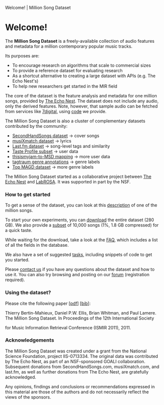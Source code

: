 Welcome! | Million Song Dataset

# Welcome!

The **Million Song Dataset** is a freely-available collection of audio features and metadata for a million contemporary popular music tracks.

Its purposes are:

- To encourage research on algorithms that scale to commercial sizes
- To provide a reference dataset for evaluating research
- As a shortcut alternative to creating a large dataset with APIs (e.g. The Echo Nest's)
- To help new researchers get started in the MIR field

The core of the dataset is the feature analysis and metadata for one million songs, provided by [The Echo Nest](http://the.echonest.com/). The dataset does not include any audio, only the derived features. Note, however, that sample audio can be fetched from services like [7digital](http://www.7digital.com/), using [code](https://github.com/tb2332/MSongsDB/tree/master/Tasks_Demos/Preview7digital) we provide.

The Million Song Dataset is also a cluster of complementary datasets contributed by the community:

- [SecondHandSongs dataset](http://millionsongdataset.com/secondhand) -> cover songs
- [musiXmatch dataset](http://millionsongdataset.com/musixmatch) -> lyrics
- [Last.fm dataset](http://millionsongdataset.com/lastfm) -> song-level tags and similarity
- [Taste Profile subset](http://millionsongdataset.com/tasteprofile) -> user data
- [thisismyjam-to-MSD mapping](http://millionsongdataset.com/thisismyjam) -> more user data
- [tagtraum genre annotations](http://www.tagtraum.com/msd_genre_datasets.html) -> genre labels
- [Top MAGD dataset](http://www.ifs.tuwien.ac.at/mir/msd/) -> more genre labels

The Million Song Dataset started as a collaborative project between [The Echo Nest](http://the.echonest.com/) and [LabROSA](http://labrosa.ee.columbia.edu/). It was supported in part by the NSF.

### How to get started

To get a sense of the dataset, you can look at this [description](http://millionsongdataset.com/pages/example-track-description) of one of the million songs.

To start your own experiments, you can [download](http://millionsongdataset.com/pages/getting-dataset) the entire dataset (280 GB). We also provide a [subset](http://millionsongdataset.com/pages/getting-dataset#subset) of 10,000 songs (1%, 1.8 GB compressed) for a quick taste.

While waiting for the download, take a look at the [FAQ](http://millionsongdataset.com/faq), which includes a list of all the fields in the database.

We also have a set of suggested [tasks](http://millionsongdataset.com/pages/code), including snippets of code to get you started.

Please [contact us](http://millionsongdataset.com/pages/contact-us) if you have any questions about the dataset and how to use it. You can also try browsing and posting on our [forum](http://millionsongdataset.com/forum/1) (registration required).

### Using the dataset?

Please cite the following paper [[pdf](http://www.columbia.edu/~tb2332/Papers/ismir11.pdf)] [[bib](http://millionsongdataset.com/sites/default/files/millionsong_ismir11_1.bib)]:

Thierry Bertin-Mahieux, Daniel P.W. Ellis, Brian Whitman, and Paul Lamere. The Million Song Dataset. In Proceedings of the 12th International Society

for Music Information Retrieval Conference (ISMIR 2011), 2011.

### Acknowledgements

The Million Song Dataset was created under a grant from the National Science Foundation, project IIS-0713334. The original data was contributed by The Echo Nest, as part of an NSF-sponsored GOALI collaboration. Subsequent donations from SecondHandSongs.com, musiXmatch.com, and last.fm, as well as further donations from The Echo Nest, are gratefully acknowledged.

Any opinions, findings and conclusions or recommendations expressed in this material are those of the authors and do not necessarily reflect the views of the sponsors.